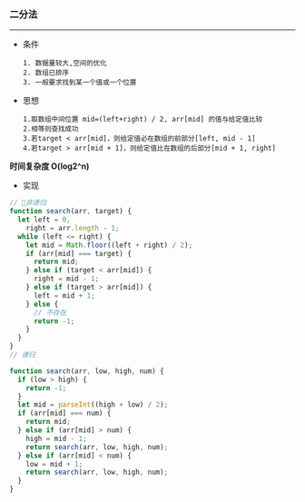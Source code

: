 ### 二分法

---

- 条件

      1. 数据量较大,空间的优化
      2. 数组已排序
      3. 一般要求找到某一个值或一个位置

- 思想

      1.取数组中间位置 mid=(left+right) / 2, arr[mid] 的值与给定值比较
      2.相等则查找成功
      3.若target < arr[mid]，则给定值必在数组的前部分[left, mid - 1]
      4.若target > arr[mid + 1]，则给定值比在数组的后部分[mid + 1, right]

**时间复杂度 O(log2^n)**

- 实现

```js
// 非递归
function search(arr, target) {
  let left = 0,
    right = arr.length - 1;
  while (left <= right) {
    let mid = Math.floor((left + right) / 2);
    if (arr[mid] === target) {
      return mid;
    } else if (target < arr[mid]) {
      right = mid - 1;
    } else if (target > arr[mid]) {
      left = mid + 1;
    } else {
      // 不存在
      return -1;
    }
  }
}
// 递归

function search(arr, low, high, num) {
  if (low > high) {
    return -1;
  }
  let mid = parseInt((high + low) / 2);
  if (arr[mid] === num) {
    return mid;
  } else if (arr[mid] > num) {
    high = mid - 1;
    return search(arr, low, high, num);
  } else if (arr[mid] < num) {
    low = mid + 1;
    return search(arr, low, high, num);
  }
}
```
